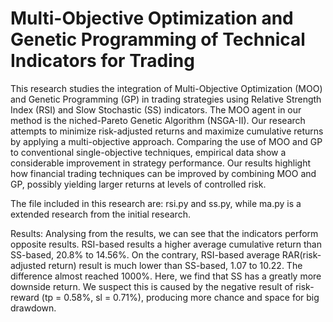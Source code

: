 # Multi-Objective Optimization and Genetic Programming of Technical Indicators for Trading

This research studies the integration of Multi-Objective Optimization (MOO) and Genetic Programming (GP) in trading strategies using Relative Strength Index (RSI) and Slow Stochastic (SS) indicators. The MOO agent in our method is the niched-Pareto Genetic Algorithm (NSGA-II). Our research attempts to minimize risk-adjusted returns and maximize cumulative returns by applying a multi-objective approach. Comparing the use of MOO and GP to conventional single-objective techniques, empirical data show a considerable improvement in strategy performance. Our results highlight how financial trading techniques can be improved by combining MOO and GP, possibly yielding larger returns at levels of controlled risk.

The file included in this research are: rsi.py and ss.py, while ma.py is a extended research from the initial research.

Results:
Analysing from the results, we can see that the indicators perform opposite results. RSI-based results a higher average cumulative return than SS-based, 20.8% to 14.56%. On the contrary, RSI-based average RAR(risk-adjusted return) result is much lower than SS-based, 1.07 to 10.22. The difference almost reached 1000%. Here, we find that SS has a greatly more downside return. We suspect this is caused by the negative result of risk-reward (tp = 0.58%, sl = 0.71%), producing more chance and space for big drawdown.
